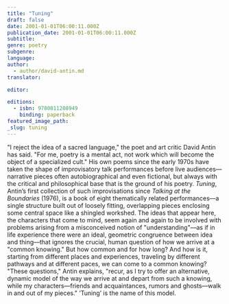 ```yaml
---
title: "Tuning"
draft: false
date: 2001-01-01T06:00:11.000Z
publication_date: 2001-01-01T06:00:11.000Z
subtitle:
genre: poetry
subgenre:
language:
author:
  - author/david-antin.md
translator:

editor:

editions:
  - isbn: 9780811208949
    binding: paperback
featured_image_path:
_slug: tuning
---
```


"I reject the idea of a sacred language," the poet and art critic David Antin has said. "For me, poetry is a mental act, not work which will become the object of a specialized cult." His own poems since the early 1970s have taken the shape of improvisatory talk performances before live audiences––narrative pieces often autobiographical and even fictional, but always with the critical and philosophical base that is the ground of his poetry. _Tuning_, Antin’s first collection of such improvisations since _Talking at the Boundaries_ (1976), is a book of eight thematically related performances––a single structure built out of loosely fitting, overlapping pieces enclosing some central space like a shingled workshed. The ideas that appear here, the characters that come to mind, seem again and again to be involved with problems arising from a misconceived notion of "understanding"––as if in life experience there were an ideal, geometric congruence between idea and thing––that ignores the crucial, human question of how we arrive at a "common knowing." But how common and for how long? And how is it, starting from different places and experiences, traveling by different pathways and at different paces, we can come to a common knowing? "These questions," Antin explains, "recur, as I try to offer an alternative, dynamic model of the way we arrive at and depart from such a knowing, while my characters––friends and acquaintances, rumors and ghosts––walk in and out of my pieces." ’Tuning’ is the name of this model.

